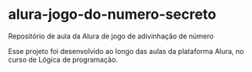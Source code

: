 # alura-jogo-do-numero-secreto
Repositório de aula da Alura de jogo de adivinhação de número

Esse projeto foi desenvolvido ao longo das aulas da plataforma Alura, no curso de Lógica de programação.
